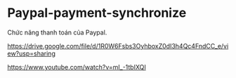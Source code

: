 # Paypal-payment-synchronize
Chức năng thanh toán của Paypal.

https://drive.google.com/file/d/1R0W6Fsbs3OyhboxZ0dI3h4Qc4FndCC_e/view?usp=sharing


https://www.youtube.com/watch?v=mI_-1tbIXQI
